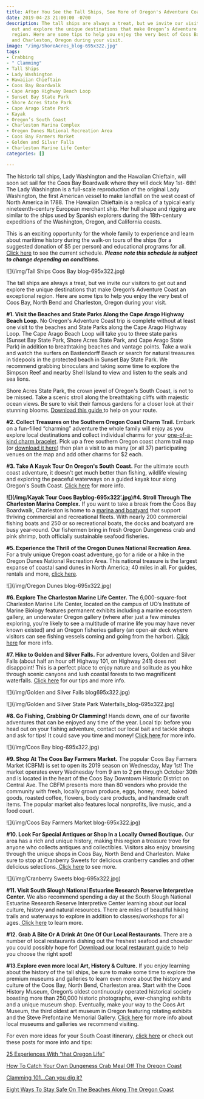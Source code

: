 ```yaml
---
title: After You See the Tall Ships, See More of Oregon's Adventure Coast
date: 2019-04-23 21:00:00 -0700
description: The tall ships are always a treat, but we invite our visitors to get
  out and explore the unique destinations that make Oregon’s Adventure Coast an exceptional
  region. Here are some tips to help you enjoy the very best of Coos Bay, North Bend
  and Charleston, Oregon during your visit.
image: "/img/ShoreAcres_blog-695x322.jpg"
tags:
- Crabbing
- " Clamming"
- Tall Ships
- Lady Washington
- Hawaiian Chieftain
- Coos Bay Boardwalk
- Cape Arago Highway Beach Loop
- Sunset Bay State Park
- Shore Acres State Park
- Cape Arago State Park
- Kayak
- Oregon’s South Coast
- Charleston Marina Complex
- Oregon Dunes National Recreation Area
- Coos Bay Farmers Market
- Golden and Silver Falls
- Charleston Marine Life Center
categories: []

---
```

The historic tall ships, Lady Washington and the Hawaiian Chieftain, will soon set sail for the Coos Bay Boardwalk where they will dock May 1st- 6th! The Lady Washington is a full-scale reproduction of the original Lady Washington, the first American vessel to make landfall on the west coast of North America in 1788. The Hawaiian Chieftain is a replica of a typical early nineteenth-century European merchant ship. Her hull shape and rigging are similar to the ships used by Spanish explorers during the 18th-century expeditions of the Washington, Oregon, and California coasts.

This is an exciting opportunity for the whole family to experience and learn about maritime history during the walk-on tours of the ships (for a suggested donation of $5 per person) and educational programs for all. [Click here](https://www.historicalseaport.org/public-tours-sails/sailing-schedule/coos-bay-oregon/)  to see the current schedule. **_Please note this schedule is subject to change depending on conditions._**

![](/img/Tall Ships Coos Bay blog-695x322.jpg)

The tall ships are always a treat, but we invite our visitors to get out and explore the unique destinations that make Oregon’s Adventure Coast an exceptional region. Here are some tips to help you enjoy the very best of Coos Bay, North Bend and Charleston, Oregon during your visit.

**#1. Visit the Beaches and State Parks Along the Cape Arago Highway Beach Loop.** No Oregon's Adventure Coast trip is complete without at least one visit to the beaches and State Parks along the Cape Arago Highway Loop. The Cape Arago Beach Loop will take you to three state parks (Sunset Bay State Park, Shore Acres State Park, and  Cape Arago State Park) in addition to breathtaking beaches and vantage points. Take a walk and watch the surfers on Bastendorff Beach or search for natural treasures in tidepools in the protected beach in Sunset Bay State Park. We recommend grabbing binoculars and taking some time to explore the Simpson Reef and nearby Shell Island to view and listen to the seals and sea lions.

Shore Acres State Park, the crown jewel of Oregon's South Coast, is not to be missed. Take a scenic stroll along the breathtaking cliffs with majestic ocean views. Be sure to visit their famous gardens for a closer look at their stunning blooms. [Download this guide ](https://oregonsadventurecoast.com/img/cape-arago-loop-itinerary-2018.pdf)to help on your route.

**#2. Collect Treasures on the Southern Oregon Coast Charm Trail.**
Embark on a fun-filled “charming” adventure the whole family will enjoy as you explore local destinations and collect individual charms for your [one-of-a-kind charm bracelet](https://oregonsadventurecoast.Com/blog/have-a-charming-adventure-along-the-southern-oregon-coast-charm-trail/). Pick up a free southern Oregon coast charm trail map (or [download it here](https://info4hr.com/uploads/3/4/5/6/34568256/charm_trail_map_-_11.1.18.pdf)) then plan a visit to as many (or all 37) participating venues on the map and add other charms for $2 each.

**#3. Take A Kayak Tour On Oregon's South Coast.** For the ultimate south coast adventure, it doesn’t get much better than fishing, wildlife viewing and exploring the peaceful waterways on a guided kayak tour along Oregon's South Coast. [Click here](https://oregonsadventurecoast.Com/blog/2018-05-18-featured-adventure-take-a-kayak-tour-on-oregons-south-coast/  )  for more info.

**![](/img/Kayak Tour Coos Bayblog-695x322’.jpg)#4. Stroll Through The Charleston Marina Complex.**
If you want to take a break from the Coos Bay Boardwalk, Charleston is home to a [marina and boatyard](https://www.portofcoosbay.com/) that support thriving commercial and recreational fleets. With nearly 200 commercial fishing boats and 250 or so recreational boats, the docks and boatyard are busy year-round. Our fishermen bring in fresh Oregon Dungeness crab and pink shrimp, both officially sustainable seafood fisheries.

**#5. Experience the Thrill of the Oregon Dunes National Recreation Area.** For a truly unique Oregon coast adventure, go for a ride or a hike in the Oregon Dunes National Recreation Area. This national treasure is the largest expanse of coastal sand dunes in North America; 40 miles in all. For guides, rentals and more, [click here](https://oregonsadventurecoast.com/untamed-dunes/).

![](/img/Oregon Dunes blog-695x322.jpg)

**#6. Explore The Charleston Marine Life Center.** The 6,000-square-foot Charleston Marine Life Center, located on the campus of UO’s Institute of Marine Biology features permanent exhibits including a marine ecosystem gallery, an underwater  Oregon gallery (where after just a few minutes exploring, you’re likely to see a multitude of marine life you may have never known existed) and an  Oregon fisheries gallery (an open-air deck where visitors can see fishing vessels coming and going from the harbor). [Click here](https://oregonsadventurecoast.com/blog/charleston-marine-life-center-in-a-hidden-gem/) for more info.

**#7. Hike to Golden and Silver Falls.** For adventure lovers, Golden and Silver Falls (about half an hour off Highway 101, on Highway 241) does not disappoint! This is a perfect place to enjoy nature and solitude as you hike through scenic canyons and lush coastal forests to two magnificent waterfalls. [Click here](https://oregonsadventurecoast.com/blog/2016-02-05-adventure-spotlight-golden-and-silver-falls/) for our tips and more info.

![](/img/Golden and Silver Falls blog695x322.jpg)

![](/img/Golden and Silver State Park Waterfalls_blog-695x322.jpg)

**#8. Go Fishing, Crabbing Or Clamming!** Hands down, one of our favorite adventures that can be enjoyed any time of the year. Local tip: before you head out on your fishing adventure, contact our local bait and tackle shops and ask for tips! It could save you time and money! [Click here ](https://oregonsadventurecoast.com/crabbing-clamming/)for more info.

![](/img/Coos Bay blog-695x322.jpg)

**#9. Shop At The Coos Bay Farmers Market.** The popular Coos Bay Farmers Market (CBFM) is set to open its 2019 season on Wednesday, May 1st! The market operates every Wednesday from 9 am to 2 pm through October 30th and is located in the heart of the Coos Bay Downtown Historic District on Central Ave. The CBFM presents more than 80 vendors who provide the community with fresh, locally grown produce, eggs, honey, meat, baked goods, roasted coffee, flowers, body care products, and handmade craft items. The popular market also features local nonprofits, live music, and a food court.

![](/img/Coos Bay Farmers Market blog-695x322.jpg)

**#10. Look For Special Antiques or Shop In a Locally Owned Boutique.**
Our area has a rich and unique history, making this region a treasure trove for anyone who collects antiques and collectibles. Visitors also enjoy browsing through the unique shops in Coos Bay, North Bend and Charleston.  Make sure to stop at Cranberry Sweets for delicious cranberry candies and other delicious selections.[ Click here](https://oregonsadventurecoast.com/shopping/) to see more.

![](/img/Cranberry Sweets blog-695x322.jpg)

**#11. Visit South Slough National Estuarine Research Reserve Interpretive Center.** We also recommend spending a day at the South Slough National Estuarine Research Reserve Interpretive Center learning about our local culture, history and natural resources. There are miles of beautiful hiking trails and waterways to explore in addition to classes/workshops for all ages.[ Click here](https://www.Oregon.Gov/oprd/natres/pages/rs_faqcoastal.Aspx#what_is_a_research_reserve_) to learn more.

**#12. Grab A Bite Or A Drink At One Of Our Local Restaurants.** There are a number of local restaurants dishing out the freshest seafood and chowder you could possibly hope for! [Download our local restaurant guide ](oregonsadventurecoast.Com/dining )to help you choose the right spot!

**#13.Explore even more local Art, History & Culture.** If you enjoy learning about the history of the tall ships, be sure to make some time to explore the premium museums and galleries to learn even more about the history and culture of the Coos Bay, North Bend, Charleston area. Start with the Coos History Museum, Oregon’s oldest continuously operated historical society boasting more than 250,000 historic photographs, ever-changing exhibits and a unique museum shop. Eventually, make your way to the Coos Art Museum, the third oldest art museum in Oregon featuring rotating exhibits and the Steve Prefontaine Memorial Gallery. [Click here](https://oregonsadventurecoast.com/art-history-culture/) for more info about local museums and galleries we recommend visiting.

For even more ideas for your South Coast itinerary, [click here](https://oregonsadventurecoast.com/adventures/) or check out these posts for more info and tips:

[25 Experiences With “that Oregon Life” ](https://oregonsadventurecoast.Com/blog/live-from-oregons-adventure-coast-25-experiences-with-that-oregon-life/)

[How To Catch Your Own Dungeness Crab Meal Off The Oregon Coast](https://oregonsadventurecoast.Com/blog/2018-02-02-how-to-catch-your-own-dungeness-crab-meal-off-the-oregon-coast/)

[Clamming 101...Can you dig it? ](Https://oregonsadventurecoast.Com/blog/2018-03-02-clamming-for-beginners-or-how-to-be-the-boss-of-clamming/)

[Eight Ways To Stay Safe On The Beaches Along The Oregon Coast ](https://oregonsadventurecoast.Com/blog/eight-ways-to-stay-safe-on-the-beaches-along-the-oregon-coast/)